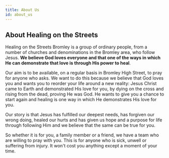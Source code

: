 ```yaml
---
title: About Us
id: about_us
---
```


## About Healing on the Streets

Healing on the Streets Bromley is a group of ordinary people, from a number of churches and denominations in the Bromley area, who follow Jesus. **We believe God loves everyone and that one of the ways in which He can demonstrate that love is through His power to heal**.

Our aim is to be available, on a regular basis in Bromley High Street, to pray for anyone who asks. We want to do this because we believe that God loves you and wants you to reorder your life around a new reality: Jesus Christ came to Earth and demonstrated His love for you, by dying on the cross and rising from the dead, proving He was God. He wants to give you a chance to start again and healing is one way in which He demonstrates His love for you.

Our story is that Jesus has fulfilled our deepest needs, has forgiven our wrong doing, healed our hurts and has given us hope and a purpose for life through following Him and we believe that the same can be true for you.

So whether it is for you, a family member or a friend, we have a team who are willing to pray with you. This is for anyone who is sick, unwell or suffering from injury. It won't cost you anything except a moment of your time.